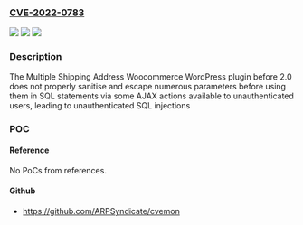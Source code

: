 ### [CVE-2022-0783](https://cve.mitre.org/cgi-bin/cvename.cgi?name=CVE-2022-0783)
![](https://img.shields.io/static/v1?label=Product&message=Multiple%20Shipping%20Address%20Woocommerce&color=blue)
![](https://img.shields.io/static/v1?label=Version&message=2.0%3C%202.0%20&color=brighgreen)
![](https://img.shields.io/static/v1?label=Vulnerability&message=CWE-89%20SQL%20Injection&color=brighgreen)

### Description

The Multiple Shipping Address Woocommerce WordPress plugin before 2.0 does not properly sanitise and escape numerous parameters before using them in SQL statements via some AJAX actions available to unauthenticated users, leading to unauthenticated SQL injections

### POC

#### Reference
No PoCs from references.

#### Github
- https://github.com/ARPSyndicate/cvemon

